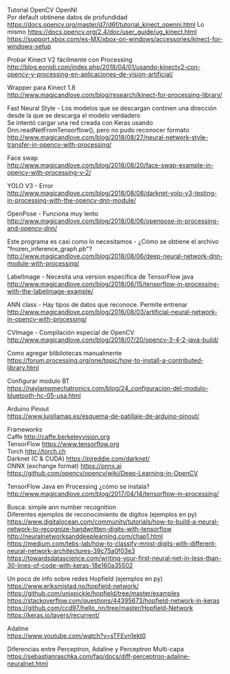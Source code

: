 Tutorial OpenCV OpenNI  
Por default obtinene datos de profundidad
https://docs.opencv.org/master/d7/d6f/tutorial_kinect_openni.html
Lo mismo
https://docs.opencv.org/2.4/doc/user_guide/ug_kinect.html
https://support.xbox.com/es-MX/xbox-on-windows/accessories/kinect-for-windows-setup


Probar Kinect V2 fácilmente con Processing
http://blog.eonidi.com/index.php/2018/04/01/usando-kinectv2-con-opencv-y-processing-en-aplicaciones-de-vision-artificial/

Wrapper para Kinect 1.8  
http://www.magicandlove.com/blog/research/kinect-for-processing-library/

Fast Neural Style - Los modelos que se descargan continen una dirección desde la que se descarga el modelo verdadero  
Se intentó cargar una red creada con Keras usando Dnn.readNetFromTensorflow(), pero no pudo reconocer formato  
http://www.magicandlove.com/blog/2018/08/27/neural-network-style-transfer-in-opencv-with-processing/

Face swap  
http://www.magicandlove.com/blog/2018/08/20/face-swap-example-in-opencv-with-processing-v-2/

YOLO V3 - Error  
http://www.magicandlove.com/blog/2018/08/08/darknet-yolo-v3-testing-in-processing-with-the-opencv-dnn-module/

OpenPose - Funciona muy lento  
http://www.magicandlove.com/blog/2018/08/06/openpose-in-processing-and-opencv-dnn/

Este programa es casi como lo necesitamos - ¿Cómo se obtiene el archivo "frozen_inference_graph.pb"?  
http://www.magicandlove.com/blog/2018/08/06/deep-neural-network-dnn-module-with-processing/

LabelImage - Necesita una version especifica de TensorFlow java  
http://www.magicandlove.com/blog/2018/06/15/tensorflow-in-processing-with-the-labelimage-example/

ANN class - Hay tipos de datos que reconoce. Permite entrenar  
http://www.magicandlove.com/blog/2016/08/03/artificial-neural-network-in-opencv-with-processing/

CVImage - Compilación especial de OpenCV  
http://www.magicandlove.com/blog/2018/07/20/opencv-3-4-2-java-build/

Como agregar blibliotecas manualmente  
https://forum.processing.org/one/topic/how-to-install-a-contributed-library.html

Configurar modulo BT  
https://naylampmechatronics.com/blog/24_configuracion-del-modulo-bluetooth-hc-05-usa.html

Arduino Pinout  
https://www.luisllamas.es/esquema-de-patillaje-de-arduino-pinout/

Frameworks  
Caffe http://caffe.berkeleyvision.org  
TensorFlow https://www.tensorflow.org  
Torch http://torch.ch  
Darknet (C & CUDA) https://pjreddie.com/darknet/  
ONNX (exchange format) https://onnx.ai  
https://github.com/opencv/opencv/wiki/Deep-Learning-in-OpenCV

TensorFlow Java en Processing ¿cómo se instala?
http://www.magicandlove.com/blog/2017/04/14/tensorflow-in-processing/

Busca: simple ann number recognition  
Diferentes ejemplos de reconocimiento de digitos (ejemplos en py)  
https://www.digitalocean.com/community/tutorials/how-to-build-a-neural-network-to-recognize-handwritten-digits-with-tensorflow  
http://neuralnetworksanddeeplearning.com/chap1.html  
https://medium.com/tebs-lab/how-to-classify-mnist-digits-with-different-neural-network-architectures-39c75a0f03e3  
https://towardsdatascience.com/writing-your-first-neural-net-in-less-than-30-lines-of-code-with-keras-18e160a35502  

Un poco de info sobre redes Hopfield (ejemplos en py)  
https://www.eriksmistad.no/hopfield-network/  
https://github.com/unixpickle/hopfield/tree/master/examples  
https://stackoverflow.com/questions/44395673/hopfield-network-in-keras  
https://github.com/ccd97/hello_nn/tree/master/Hopfield-Network  
https://keras.io/layers/recurrent/  

Adaline  
https://www.youtube.com/watch?v=sTFEvn1ekt0  

Diferencias entre Perceptron, Adaline y Perceptron Multi-capa  
https://sebastianraschka.com/faq/docs/diff-perceptron-adaline-neuralnet.html
